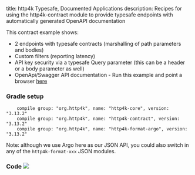title: http4k Typesafe, Documented Applications
description: Recipes for using the http4k-contract module to provide typesafe endpoints with automatically generated OpenAPI documentation

This contract example shows:

- 2 endpoints with typesafe contracts (marshalling of path parameters and bodies)
- Custom filters (reporting latency)
- API key security via a typesafe Query parameter (this can be a header or a body parameter as well)
- OpenApi/Swagger API documentation - Run this example and point a browser [here](http://petstore.swagger.io/?url=http://localhost:8000/context/swagger.json)

### Gradle setup
```
    compile group: "org.http4k", name: "http4k-core", version: "3.13.2"
    compile group: "org.http4k", name: "http4k-contract", version: "3.13.2"
    compile group: "org.http4k", name: "http4k-format-argo", version: "3.13.2"
```

Note: although we use Argo here as our JSON API, you could also switch in any of the `http4k-format-xxx` JSON modules. 

### Code [<img class="octocat" src="/img/octocat-32.png"/>](https://github.com/http4k/http4k/blob/master/src/docs/cookbook/typesafe_http_contracts/example.kt)
<script src="https://gist-it.appspot.com/https://github.com/http4k/http4k/blob/master/src/docs/cookbook/typesafe_http_contracts/example.kt"></script>
